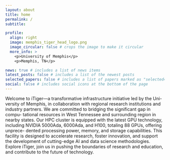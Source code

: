 ```yaml
---
layout: about
title: home
permalink: /
subtitle:

profile:
  align: right
  image: memphis_tiger_head_logo.png
  image_circular: false # crops the image to make it circular
  more_info: >
    <p>University of Memphis</p>
    <p>Memphis, TN</p>

news: true # includes a list of news items
latest_posts: false # includes a list of the newest posts
selected_papers: false # includes a list of papers marked as "selected={true}"
social: false # includes social icons at the bottom of the page
---
```


Welcome to iTiger—a transformative infrastructure initiative led by the Uni-
versity of Memphis, in collaboration with regional research institutions and
industry partners. We are committed to bridging the significant gap in compu-
tational resources in West Tennessee and surrounding region in nearby states.
Our HPC cluster is equipped with the latest GPU technology, including
NVIDIA 5000Ada, 6000Ada, and H100, totaling 88 GPUs, offering unprece-
dented processing power, memory, and storage capabilities. This facility is
designed to accelerate research, foster innovation, and support the development
of cutting-edge AI and data science methodologies.
Explore iTiger, join us in pushing the boundaries of research and education,
and contribute to the future of technology.


